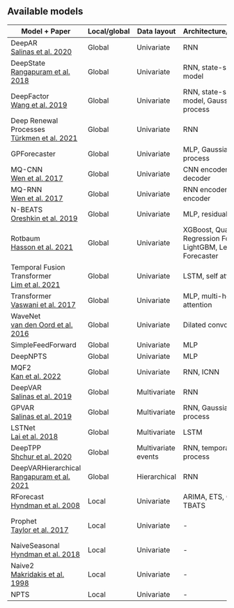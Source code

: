 ## Available models

Model + Paper                                                | Local/global | Data layout              | Architecture/method | Implementation
-------------------------------------------------------------|--------------|--------------------------|---------------------|----------------
DeepAR<br>[Salinas et al. 2020][Salinas2020]                 | Global       | Univariate               | RNN | [MXNet][DeepAR_mx], [PyTorch][DeepAR_torch]
DeepState<br>[Rangapuram et al. 2018][Rangapuram2018]        | Global       | Univariate               | RNN, state-space model | [MXNet][DeepState]
DeepFactor<br>[Wang et al. 2019][Wang2019]                   | Global       | Univariate               | RNN, state-space model, Gaussian process | [MXNet][DeepFactor]
Deep Renewal Processes<br>[Türkmen et al. 2021][Turkmen2021] | Global       | Univariate               | RNN | [MXNet][DeepRenewal]
GPForecaster                                                 | Global       | Univariate               | MLP, Gaussian process | [MXNet][GP]
MQ-CNN<br>[Wen et al. 2017][Wen2017]                         | Global       | Univariate               | CNN encoder, MLP decoder | [MXNet][MQDNN]
MQ-RNN<br>[Wen et al. 2017][Wen2017]                         | Global       | Univariate               | RNN encoder, MLP encoder | [MXNet][MQDNN]
N-BEATS<br>[Oreshkin et al. 2019][Oreshkin2019]              | Global       | Univariate               | MLP, residual links | [MXNet][NBeats]
Rotbaum<br>[Hasson et al. 2021][Hasson2021]                  | Global       | Univariate               | XGBoost, Quantile Regression Forests, LightGBM, Level Set Forecaster | [Numpy][Rotbaum]
Temporal Fusion Transformer<br>[Lim et al. 2021][Lim2021]    | Global       | Univariate               | LSTM, self attention | [MXNet][TFT_mx], [PyTorch][TFT_torch] 
Transformer<br>[Vaswani et al. 2017][Vaswani2017]            | Global       | Univariate               | MLP, multi-head attention | [MXNet][Transformer]
WaveNet<br>[van den Oord et al. 2016][vanDenOord2016]        | Global       | Univariate               | Dilated convolution | [MXNet][WaveNet_mx], [PyTorch][WaveNet_torch]
SimpleFeedForward                                            | Global       | Univariate               | MLP | [MXNet][SFF_mx], [PyTorch][SFF_torch]
DeepNPTS                                                     | Global       | Univariate               | MLP | [PyTorch][DeepNPTS_torch]
MQF2<br>[Kan et al. 2022][Kan2022]                           | Global       | Univariate               | RNN, ICNN | [PyTorch][MQF2_torch]
DeepVAR<br>[Salinas et al. 2019][Salinas2019]                | Global       | Multivariate             | RNN | [MXNet][DeepVAR]
GPVAR<br>[Salinas et al. 2019][Salinas2019]                  | Global       | Multivariate             | RNN, Gaussian process | [MXNet][GPVAR]
LSTNet<br>[Lai et al. 2018][Lai2018]                         | Global       | Multivariate             | LSTM | [MXNet][LSTNet]
DeepTPP<br>[Shchur et al. 2020][Shchur2020]                  | Global       | Multivariate events      | RNN, temporal point process | [MXNet][DeepTPP]
DeepVARHierarchical<br>[Rangapuram et al. 2021][Rangapuram2021]                  | Global       | Hierarchical             | RNN | [MXNet][DeepVARHierarchical]
RForecast<br>[Hyndman et al. 2008][Hyndman2008]              | Local        | Univariate               | ARIMA, ETS, Croston, TBATS | [Wrapped R package][RForecast]
Prophet<br>[Taylor et al. 2017][Taylor2017]                  | Local        | Univariate               | - | [Wrapped Python package][Prophet]
NaiveSeasonal<br>[Hyndman et al. 2018][Hyndman2018]          | Local        | Univariate               | - | [Numpy][NaiveSeasonal]
Naive2<br>[Makridakis et al. 1998][Makridakis1998]           | Local        | Univariate               | - | [Numpy][Naive2]
NPTS                                                         | Local        | Univariate               | - | [Numpy][NPTS]

<!-- Links to bibliography -->

[Rangapuram2021]: https://proceedings.mlr.press/v139/rangapuram21a.html
[Salinas2020]: https://doi.org/10.1016/j.ijforecast.2019.07.001
[Rangapuram2018]: https://papers.nips.cc/paper/2018/hash/5cf68969fb67aa6082363a6d4e6468e2-Abstract.html
[Wang2019]: https://proceedings.mlr.press/v97/wang19k.html
[Turkmen2021]: https://journals.plos.org/plosone/article?id=10.1371/journal.pone.0259764
[Wen2017]: https://arxiv.org/abs/1711.11053
[Oreshkin2019]: https://openreview.net/forum?id=r1ecqn4YwB
[Hasson2021]: https://openreview.net/forum?id=VD3TMzyxKK
[Lim2021]: https://doi.org/10.1016/j.ijforecast.2021.03.012
[Vaswani2017]: https://papers.nips.cc/paper/2017/hash/3f5ee243547dee91fbd053c1c4a845aa-Abstract.html
[vanDenOord2016]: https://arxiv.org/abs/1609.03499
[Kan2022]: https://arxiv.org/abs/2202.11316
[Salinas2019]: https://proceedings.neurips.cc/paper/2019/hash/0b105cf1504c4e241fcc6d519ea962fb-Abstract.html
[Lai2018]: https://doi.org/10.1145/3209978.3210006
[Shchur2020]: https://arxiv.org/pdf/1909.12127
[Hyndman2008]: https://www.jstatsoft.org/article/view/v027i03
[Taylor2017]: https://doi.org/10.1080/00031305.2017.1380080
[Hyndman2018]: https://otexts.com/fpp2/simple-methods.html#seasonal-na%C3%AFve-method
[Makridakis1998]: https://www.wiley.com/en-ie/Forecasting:+Methods+and+Applications,+3rd+Edition-p-9780471532330

<!-- Links to code -->

[DeepAR_mx]: https://github.com/awslabs/gluonts/blob/dev/src/gluonts/mx/model/deepar/_estimator.py
[DeepAR_torch]: https://github.com/awslabs/gluonts/blob/dev/src/gluonts/torch/model/deepar/estimator.py
[DeepState]: https://github.com/awslabs/gluonts/blob/dev/src/gluonts/mx/model/deepstate/_estimator.py
[DeepFactor]: https://github.com/awslabs/gluonts/blob/dev/src/gluonts/mx/model/deep_factor/_estimator.py
[DeepRenewal]: https://github.com/awslabs/gluonts/blob/dev/src/gluonts/mx/model/renewal/_estimator.py
[GP]: https://github.com/awslabs/gluonts/blob/dev/src/gluonts/mx/model/gp_forecaster/_estimator.py
[MQDNN]: https://github.com/awslabs/gluonts/blob/dev/src/gluonts/mx/model/seq2seq/_mq_dnn_estimator.py
[NBeats]: https://github.com/awslabs/gluonts/blob/dev/src/gluonts/mx/model/n_beats/_estimator.py
[Rotbaum]: https://github.com/awslabs/gluonts/blob/dev/src/gluonts/ext/rotbaum/_estimator.py
[TFT_mx]: https://github.com/awslabs/gluonts/blob/dev/src/gluonts/mx/model/tft/_estimator.py
[TFT_torch]: https://github.com/awslabs/gluonts/blob/dev/src/gluonts/torch/model/tft/estimator.py
[Transformer]: https://github.com/awslabs/gluonts/blob/dev/src/gluonts/mx/model/transformer/_estimator.py
[WaveNet_mx]: https://github.com/awslabs/gluonts/blob/dev/src/gluonts/mx/model/wavenet/_estimator.py
[WaveNet_torch]: https://github.com/awslabs/gluonts/blob/dev/src/gluonts/torch/model/wavenet/estimator.py
[SFF_mx]: https://github.com/awslabs/gluonts/blob/dev/src/gluonts/mx/model/simple_feedforward/_estimator.py
[SFF_torch]: https://github.com/awslabs/gluonts/blob/dev/src/gluonts/torch/model/simple_feedforward/estimator.py
[DeepNPTS_torch]: https://github.com/awslabs/gluonts/blob/dev/src/gluonts/torch/model/deep_npts/_estimator.py
[MQF2_torch]: https://github.com/awslabs/gluonts/blob/dev/src/gluonts/torch/model/mqf2/estimator.py
[DeepVAR]: https://github.com/awslabs/gluonts/blob/dev/src/gluonts/mx/model/deepvar/_estimator.py
[DeepVARHierarchical]: https://github.com/awslabs/gluonts/blob/dev/src/gluonts/mx/model/deepvar_hierarchical/_estimator.py
[GPVAR]: https://github.com/awslabs/gluonts/blob/dev/src/gluonts/mx/model/gpvar/_estimator.py
[LSTNet]: https://github.com/awslabs/gluonts/blob/dev/src/gluonts/mx/model/lstnet/_estimator.py
[DeepTPP]: https://github.com/awslabs/gluonts/blob/dev/src/gluonts/mx/model/tpp/deeptpp/_estimator.py
[RForecast]: https://github.com/awslabs/gluonts/blob/dev/src/gluonts/ext/r_forecast/_predictor.py
[Prophet]: https://github.com/awslabs/gluonts/blob/dev/src/gluonts/ext/prophet/_predictor.py
[NaiveSeasonal]: https://github.com/awslabs/gluonts/blob/dev/src/gluonts/model/seasonal_naive/_predictor.py
[Naive2]: https://github.com/awslabs/gluonts/blob/dev/src/gluonts/ext/naive_2/_predictor.py
[NPTS]: https://github.com/awslabs/gluonts/blob/dev/src/gluonts/model/npts/_predictor.py
